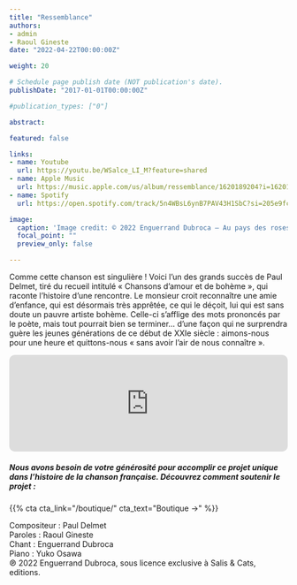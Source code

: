 ```yaml
---
title: "Ressemblance"
authors:
- admin
- Raoul Gineste
date: "2022-04-22T00:00:00Z"

weight: 20

# Schedule page publish date (NOT publication's date).
publishDate: "2017-01-01T00:00:00Z"

#publication_types: ["0"]

abstract: 

featured: false

links:
- name: Youtube
  url: https://youtu.be/WSalce_LI_M?feature=shared
- name: Apple Music
  url: https://music.apple.com/us/album/ressemblance/1620189204?i=1620189313
- name: Spotify
  url: https://open.spotify.com/track/5n4WBsL6ynB7PAV43H1SbC?si=205e9fce396645d7

image:
  caption: 'Image credit: © 2022 Enguerrand Dubroca – Au pays des roses, éditions Bergeret / Collection Lequy http://fantaisiesbergeret.free.fr'
  focal_point: ""
  preview_only: false

---
```


Comme cette chanson est singulière ! Voici l’un des grands succès de Paul Delmet, tiré du recueil intitulé « Chansons d’amour et de bohème », qui raconte l’histoire d’une rencontre. Le monsieur croit reconnaître une amie d’enfance, qui est désormais très apprêtée, ce qui le déçoit, lui qui est sans doute un pauvre artiste bohème. Celle-ci s’afflige des mots prononcés par le poète, mais tout pourrait bien se terminer… d’une façon qui ne surprendra guère les jeunes générations de ce début de XXIe siècle : aimons-nous pour une heure et quittons-nous « sans avoir l’air de nous connaître ».


<iframe allow="autoplay *; encrypted-media *; fullscreen *; clipboard-write" frameborder="0" height="175" style="width:100%;max-width:720px;overflow:hidden;border-radius:10px;" sandbox="allow-forms allow-popups allow-same-origin allow-scripts allow-storage-access-by-user-activation allow-top-navigation-by-user-activation" src="https://embed.music.apple.com/us/album/ressemblance/1620189204?i=1620189313"></iframe>

##### Nous avons besoin de votre générosité pour accomplir ce projet unique dans l’histoire de la chanson française. Découvrez comment soutenir le projet :
{{% cta cta_link="/boutique/" cta_text="Boutique →" %}}

<p>Compositeur : Paul Delmet <br>
Paroles : Raoul Gineste<br>
Chant : Enguerrand Dubroca<br>
Piano : Yuko Osawa<br>
℗ 2022 Enguerrand Dubroca, sous licence exclusive à Salis & Cats, editions.</p>


